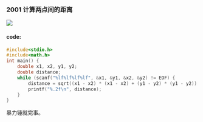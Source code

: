 ### 2001 计算两点间的距离

![](https://wcowboy-1258563652.cos.ap-chengdu.myqcloud.com/img/2001%20%E8%AE%A1%E7%AE%97%E4%B8%A4%E7%82%B9%E9%97%B4%E7%9A%84%E8%B7%9D%E7%A6%BB.png)

#### code:

```c
#include<stdio.h>
#include<math.h>
int main() {
	double x1, x2, y1, y2;
	double distance;
	while (scanf("%lf%lf%lf%lf", &x1, &y1, &x2, &y2) != EOF) {
		distance = sqrt((x1 - x2) * (x1 - x2) + (y1 - y2) * (y1 - y2));
		printf("%.2f\n", distance);
	}
}
```

暴力锤就完事。